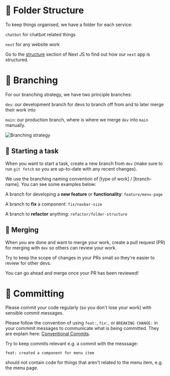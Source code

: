 # 📁 Folder Structure
To keep things organised, we have a folder for each service:

`chatbot` for chatbot related things

`next` for any website work

Go to the [structure](#🏗️Structure) section of Next JS to find out how our `next` app is structured.
# 🌿 Branching

For our branching strategy, we have two principle branches:

`dev`: our development branch for devs to branch off from and to later merge their work into

`main`: our production branch, where is where we merge `dev` into `main` manually.

![Branching strategy](https://drive.google.com/uc?export=view&id=1z8QHw81buKkz_HiUqn8htccozNzEFng-)

## 🍃 Starting a task
When you want to start a task, create a new branch from `dev`
(make sure to run `git fetch` so you are up-to-date with any recent changes).

We use the branching naming convention of [type of work] / [branch-name]. You can see some examples below:

A branch for developing a **new feature** or **functionality**: `feature/menu-page`

A branch to **fix** a component: `fix/navbar-size`

A branch to **refactor** anything: `refactor/folder-structure`

## 🌳 Merging

When you are done and want to merge your work, create a pull request (PR) for merging with `dev` so others can review your work.

Try to keep the scope of changes in your PRs small so they're easier to review for other devs.

You can go ahead and merge once your PR has been reviewed!

# 📝 Committing

Please commit your code regularly (so you don't lose your work) with sensible commit messages.

Please follow the convention of using `feat:`, `fix:`, or `BREAKING CHANGE:` in your commmit messages to communicate what is being committed. They are explain here: [Conventional Commits](https://www.conventionalcommits.org/en/v1.0.0/).

Try to keep commits relevant e.g. a commit with the messsage:

`feat: created a component for menu item`

should not contain code for things that aren't related to the menu item, e.g. the menu page.